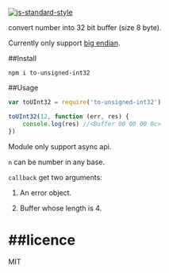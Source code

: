 [![js-standard-style](https://img.shields.io/badge/code%20style-standard-brightgreen.svg?style=flat)](https://github.com/feross/standard)

convert number into 32 bit buffer (size 8 byte).

Currently only support [big endian](https://en.wikipedia.org/wiki/Endianness#Big-endian).

##Install

```
npm i to-unsigned-int32
```
##Usage
```js
var toUInt32 = require('to-unsigned-int32')

toUInt32(12, function (err, res) {
	console.log(res) //<Buffer 00 00 00 0c>
})

```
Module only support async api. 

`n` can be number in any base.

`callback` get two arguments:

1. An error object.

2. Buffer whose length is 4.

##licence
===
MIT


